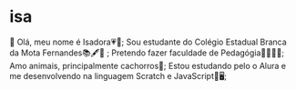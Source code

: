 # isa
👋 Olá, meu nome é Isadora💗💫;
Sou estudante do Colégio Estadual Branca da Mota Fernandes📚🖋💯 ;
Pretendo fazer faculdade de Pedagógia👩‍🎓👩‍🏫;
Amo animais, principalmente cachorros🐾;
Estou estudando pelo o Alura e me desenvolvendo na linguagem Scratch e JavaScript👾🖥;
